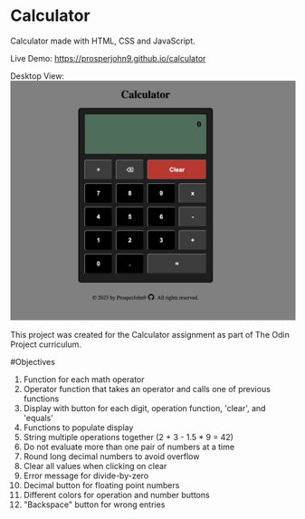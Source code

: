 # Calculator
Calculator made with HTML, CSS and JavaScript.



Live Demo: 
https://prosperjohn9.github.io/calculator



Desktop View:
![Desktop View](./images/calculator.png)



This project was created for the Calculator assignment as part of The Odin Project curriculum.



#Objectives
1. Function for each math operator
2. Operator function that takes an operator and calls one of previous functions
3. Display with button for each digit, operation function, 'clear', and 'equals'
4. Functions to populate display
5. String multiple operations together (2 + 3 - 1.5 * 9 = 42)
6. Do not evaluate more than one pair of numbers at a time
7. Round long decimal numbers to avoid overflow
8. Clear all values when clicking on clear
9. Error message for divide-by-zero
10. Decimal button for floating point numbers
11. Different colors for operation and number buttons
12. "Backspace" button for wrong entries





